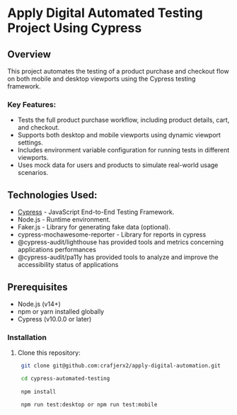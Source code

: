 # Apply Digital Automated Testing Project Using Cypress

## Overview
This project automates the testing of a product purchase and checkout flow on both mobile and desktop viewports using the Cypress testing framework.

### Key Features:
- Tests the full product purchase workflow, including product details, cart, and checkout.
- Supports both desktop and mobile viewports using dynamic viewport settings.
- Includes environment variable configuration for running tests in different viewports.
- Uses mock data for users and products to simulate real-world usage scenarios.

## Technologies Used:
- [Cypress](https://www.cypress.io/) - JavaScript End-to-End Testing Framework.
- Node.js - Runtime environment.
- Faker.js - Library for generating fake data (optional).
- cypress-mochawesome-reporter - Library for reports in cypress
- @cypress-audit/lighthouse has provided tools and metrics concerning applications performances
- @cypress-audit/pa11y has provided tools to analyze and improve the accessibility status of applications

## Prerequisites
- Node.js (v14+)
- npm or yarn installed globally
- Cypress (v10.0.0 or later)

### Installation

1. Clone this repository:
   ```bash
    git clone git@github.com:crafjerx2/apply-digital-automation.git

    cd cypress-automated-testing
    
    npm install

    npm run test:desktop or npm run test:mobile

    ```



